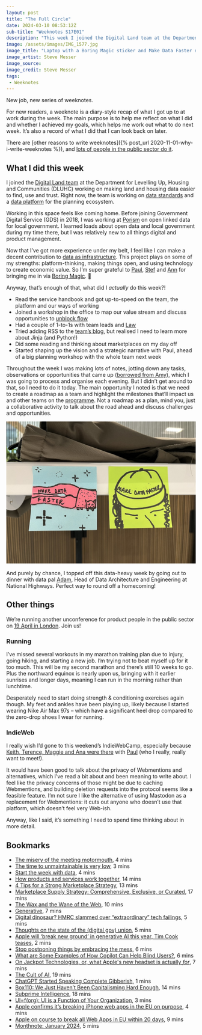 ```yaml
---
layout: post
title: "The Full Circle"
date: 2024-03-10 08:53:12Z
sub-title: "Weeknotes S17E01"
description: "This week I joined the Digital Land team at the Department for Levelling Up, Housing and Communities, working on making land and housing data easier to find, use and trust."
image: /assets/images/IMG_1577.jpg
image_title: "Laptop with a Boring Magic sticker and Make Data Faster note on it"
image_artist: Steve Messer
image_source:
image_credit: Steve Messer
tags:
 - Weeknotes
---
```


New job, new series of weeknotes. 

For new readers, a weeknote is a diary-style recap of what I got up to at work during the week. The main purpose is to help me reflect on what I did and whether I achieved my goals, which helps me work out what to do next week. It’s also a record of what I did that I can look back on later. 

There are [other reasons to write weeknotes]({% post_url 2020-11-01-why-i-write-weeknotes %}), and [lots of people in the public sector do it](https://neilojwilliams.net/about/week-notes/).

## What I did this week

I joined the [Digital Land team](https://digital-land.github.io/about/) at the Department for Levelling Up, Housing and Communities (DLUHC) working on making land and housing data easier to find, use and trust. Right now, the team is working on [data standards](https://digital-land.github.io/data-standards/) and a [data platform](https://www.planning.data.gov.uk) for the planning ecosystem. 

Working in this space feels like coming home. Before joining Government Digital Service (GDS) in 2018, I was working at [Porism](https://porism.com) on open linked data for local government. I learned loads about open data and local government during my time there, but I was relatively new to all things digital and product management. 

Now that I’ve got more experience under my belt, I feel like I can make a decent contribution to [data as infrastructure](https://theodi.org/insights/explainers/what-is-data-infrastructure/). This project plays on some of my strengths: platform-thinking, making things open, and using technology to create economic value. So I’m super grateful to [Paul](https://www.linkedin.com/in/pdowney/), [Stef](https://www.linkedin.com/in/stefanwebb/) and [Ann](https://annkempster.com) for bringing me in via [Boring Magic](https://boringmagi.cc). 🙏

Anyway, that’s enough of that, what did I _actually_ do this week?!

- Read the service handbook and got up-to-speed on the team, the platform and our ways of working
- Joined a workshop in the office to map our value stream and discuss opportunities to [unblock flow](https://digital-land.github.io/blog-post/beta-team/#slow-down-to-flow-fast)
- Had a couple of 1-to-1s with team leads and [Law](https://public.digital/people/lawrence-kitson)
- Tried adding RSS to the [team’s blog](https://github.com/digital-land/digital-land.github.io/tree/main/content/blog-post), but realised I need to learn more about Jinja (and Python!)
- Did some reading and thinking about marketplaces on my day off
- Started shaping up the vision and a strategic narrative with Paul, ahead of a big planning workshop with the whole team next week

Throughout the week I was making lots of notes, jotting down any tasks, observations or opportunities that came up ([borrowed from Amy](https://amyhupe.co.uk/articles/new-job-process/)), which I was going to process and organise each evening. But I didn’t get around to that, so I need to do it today. The main opportunity I noted is that we need to create a roadmap as a team and highlight the milestones that’ll impact us and other teams on the [programme](https://dluhcdigital.blog.gov.uk/category/digital-planning/). Not a roadmap as a plan, mind you, just a collaborative activity to talk about the road ahead and discuss challenges and opportunities.

![Drawings by Paul Downey. One shows Nyan Cat flying ahead next to the phrase ‘Make Data Faster’. The other shows a lad wearing a cap with ‘Make Data Faster’ on it.](/assets/images/IMG_1575.jpg "Drawings by Paul Downey")

And purely by chance, I topped off this data-heavy week by going out to dinner with data pal [Adam](https://adamlocker.github.io/my-wee-blog/), Head of Data Architecture and Engineering at National Highways. Perfect way to round off a homecoming!

## Other things

We’re running another unconference for product people in the public sector on [19 April in London](https://productforthepeople.xyz/product-for-the-people-4-london-d1d1cc92ebdc). Join us!

### Running 

I’ve missed several workouts in my marathon training plan due to injury, going hiking, and starting a new job. I’m trying not to beat myself up for it too much. This will be my second marathon and there’s still 10 weeks to go. Plus the northward equinox is nearly upon us, bringing with it earlier sunrises and longer days, meaning I can run in the morning rather than lunchtime. 

Desperately need to start doing strength & conditioning exercises again though. My feet and ankles have been playing up, likely because I started wearing Nike Air Max 97s – which have a significant heel drop compared to the zero-drop shoes I wear for running. 

### IndieWeb

I really wish I’d gone to this weekend’s IndieWebCamp, especially because [Keith, Terence, Maggie and Ana were there](https://adactio.com/notes/20962) with [Paul](https://mastodon.social/@paulrobertlloyd/112067859754829665) (who I really, really want to meet!).

It would have been good to talk about the privacy of Webmentions and alternatives, which I’ve read a bit about and been meaning to write about. I feel like the privacy concerns of those might be due to caching Webmentions, and building deletion requests into the protocol seems like a feasible feature. I’m not sure I like the alternative of using Mastodon as a replacement for Webmentions: it cuts out anyone who doesn’t use that platform, which doesn’t feel very Web-ish.

Anyway, like I said, it’s something I need to spend time thinking about in more detail.

## Bookmarks

- [The misery of the meeting motormouth](https://on.ft.com/3IvArm9), 4 mins
- [The time to unmaintainable is very low](https://daverupert.com/2024/01/time-to-unmaintainable/), 3 mins
- [Start the week with data](https://dasbarrett.medium.com/start-the-week-with-data-32d22482cdad), 4 mins
- [How products and services work together](https://good.services/blog/products-vs-services), 14 mins
- [4 Tips for a Strong Marketplace Strategy](https://www.reforge.com/blog/marketplace-strategy), 13 mins
- [Marketplace Supply Strategy: Comprehensive, Exclusive, or Curated](https://www.reforge.com/blog/marketplace-supply-strategy), 17 mins
- [The Wax and the Wane of the Web](https://alistapart.com/article/the-wax-and-the-wane-of-the-web/), 10 mins
- [Generative](https://ethanmarcotte.com/wrote/generative/), 7 mins
- [Digital dinosaur? HMRC slammed over “extraordinary” tech failings](https://www.thestack.technology/digital-dinosaur-hmrc-blasted-over-extraordinary-tech-failings/), 5 mins
- [Thoughts on the state of the (digital gov) union](https://digitalbydefault.com/2024/02/29/old-man-yells-at-cloud-digital-gov-edition/), 5 mins
- [Apple will ‘break new ground’ in generative AI this year, Tim Cook teases](https://9to5mac.com/2024/02/28/apple-ai-break-new-ground/), 2 mins
- [Stop postponing things by embracing the mess](https://www.deprocrastination.co/blog/stop-postponing-things-by-embracing-the-mess), 6 mins
- [What are Some Examples of How Copilot Can Help Blind Users?](https://blog.blackspheretech.com/?p=473), 6 mins
- [On Jackpot Technologies, or, what Apple's new headset is actually *for*](https://davekarpf.substack.com/p/on-jackpot-technologies-or-what-apples?utm_source=substack&utm_medium=email), 7 mins
- [The Cult of AI](https://www.rollingstone.com/culture/culture-features/ai-companies-advocates-cult-1234954528/), 19 mins
- [ChatGPT Started Speaking Complete Gibberish](https://www.404media.co/chatgpt-started-speaking-gibberish/), 1 mins
- [Box110: We Just Haven’t Been Capitalisming Hard Enough](https://blog.tobiasrevell.com/2024/02/21/box110-we-just-havent-been-capitalisming-hard-enough/), 14 mins
- [Subprime Intelligence](https://www.wheresyoured.at/sam-altman-fried/), 18 mins
- [UI=f(org): UI is a Function of Your Organization](https://blog.jim-nielsen.com/2024/ui-fn-org/), 3 mins
- [Apple confirms it’s breaking iPhone web apps in the EU on purpose](https://techcrunch.com/2024/02/15/apple-confirms-its-breaking-iphone-web-apps-in-the-eu-on-purpose/?guccounter=1), 4 mins
- [Apple on course to break all Web Apps in EU within 20 days](https://open-web-advocacy.org/blog/apple-on-course-to-break-all-web-apps-in-eu-within-20-days/), 9 mins
- [Monthnote: January 2024](https://weeknot.es/monthnote-january-2024-82aa318e1582), 5 mins